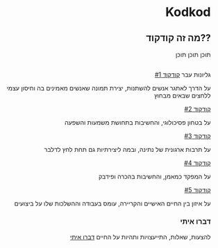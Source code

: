<div dir='rtl' align='right'>
  
# Kodkod
## ??מה זה קודקוד
תוכן תוכן תוכן

## 

גליונות עבר
[קודקוד #1](https://guides.github.com/features/mastering-markdown/)

על הדרך לאתגר אנשים להשתנות, יצירת תמונה שאנשים מאמינים בה וחיסון עצמי ללחצים שבאים מבחוץ


[קודקוד #2](https://guides.github.com/features/mastering-markdown/)

על בטחון פסיכולוגי, והחשיבות בתחושת משמעות והשפעה


[קודקוד #3](https://guides.github.com/features/mastering-markdown/)

על תרבות ארגונית של נתינה, ובמה ליצירתיות גם תחת לחץ לדלבר


[קודקוד #4](https://guides.github.com/features/mastering-markdown/)

על המפקד כמאמן, והחשיבות בהכרה ופידבק 


[קודקוד #5](https://guides.github.com/features/mastering-markdown/)

על איזון בין החיים האישיים והקריירה, עומס בעבודה וההשלכות שלו על ביצועים


### דברו איתי
להצעות, שאלות, התייעצויות ותהיות על החיים
[דברו איתי](mailto:maywalter1@gmail.com)

</div>
